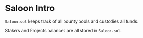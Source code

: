 # Saloon Intro

`Saloon.sol` keeps track of all bounty pools and custodies all funds.

Stakers and Projects balances are all stored in `Saloon.sol`.

